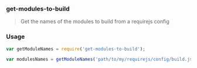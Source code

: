 ### get-modules-to-build

> Get the names of the modules to build from a requirejs config

### Usage

```js
var getModuleNames = require('get-modules-to-build');

var modulesNames = getModuleNames('path/to/my/requirejs/config/build.json');
```
